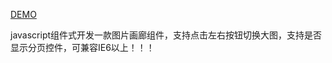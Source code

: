 [DEMO](http://tnnyang.github.io/LightBox)

javascript组件式开发一款图片画廊组件，支持点击左右按钮切换大图，支持是否显示分页控件，可兼容IE6以上！！！